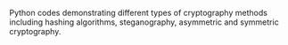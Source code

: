 Python codes demonstrating different types of cryptography methods including hashing algorithms, steganography, asymmetric and symmetric cryptography.

